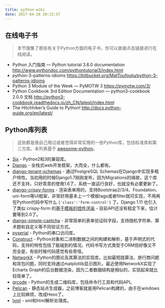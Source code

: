 ```yaml
---
title: python-wiki
date: 2017-04-28 20:23:57
---
```


## 在线电子书

> 本节搜集了那些有关于Python方面的电子书，你可以直接点击链接进行在线阅读。

- Python 入门指南 — Python tutorial 3.6.0 documentation
http://www.pythondoc.com/pythontutorial3/index.html
- python-3-patterns-idioms
https://bitbucket.org/MatToufoutu/python-3-patterns-idioms
- Python 3 Module of the Week — PyMOTW 3
https://pymotw.com/3/
- Python Cookbook 3rd Edition Documentation — python3-cookbook 2.0.0 文档
http://python3-cookbook.readthedocs.io/zh_CN/latest/index.html
- The Hitchhiker’s Guide to Python!
http://docs.python-guide.org/en/latest/

## Python库列表

> 这些都是我自己用过或者觉得非常实用的一些Python库，包括标准库和第三方库。本列表基于 [awesome-python](https://github.com/vinta/awesome-python)。

- [Six](https://pythonhosted.org/six/) - Python2和3的兼容库。
- [Django](https://www.djangoproject.com) - 全栈式web开发框架，大而全，什么都有。
- [django-tenant-schemas](https://github.com/bernardopires/django-tenant-schemas) - 通过PostgreSQL Schemas在Django中实现多租户特性。当初用的时候Django1.7刚刚发布，因为Migrations的缘故，这个库还不支持，只好乖乖的使用1.6了，系统一直运行良好，也就没有必要更新了。
- [django-crispy-forms](https://github.com/django-crispy-forms/django-crispy-forms) - 渲染表单用的，支持Bootstrap2/3/4、Foundation、uni-form等UI框架，非常好用基本上一个模板tags或者filter就可实现，不用再在Python代码中写什么 `{'class':'form-control'}` 了。Django 1.11 也引入了类似 crispy-form 的[基于模板的控件渲染](https://docs.djangoproject.com/en/1.11/ref/forms/renderers/)  - 目前API还没有稳定下来，估计要等到2.0了。
- [django-simple-captcha](https://github.com/mbi/django-simple-captcha) - 非常简单的表单验证码字段，支持随机字符串、算术题和自定义等不同验证方式。
- [pyserial](https://github.com/pyserial/pyserial) - Python的串口访问库。
- [Construct](http://construct.readthedocs.io/en/latest/) - Python对象和二进制数据之间的构建和解析，基于声明式的代码，支持的特性包括了能碰到的情况。代码书写方式类型于ORM但好像又不完全是，有些时候代码感觉有些奇怪。
- [NetworkX](https://networkx.github.io/) - Python的图论及其算法的实现库，比如最短路算法、旅行商问题和背包问题，同时支持通过matplotlib显示图片。最近使用NetworkX实现了Echarts Graph的后台数据渲染，因为二者数据结构是相似的，实现起来就比较简单了。
- [qrcode](https://github.com/lincolnloop/python-qrcode) - Python的生成二维码库，包括命令行工具和代码API。
- [Pelican](http://blog.getpelican.com/) - 静态站点生成器，之前博客就是用Pelican构建的，由于在windows上比较麻烦，改成Hexo了。
- [lxml](http://lxml.de/) - xml和html解析处理库。
